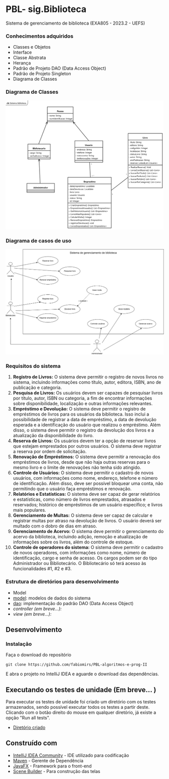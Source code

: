 # PBL- sig.Biblioteca
 Sistema de gerenciamento de biblioteca (EXA805 - 2023.2 - UEFS)

### Conhecimentos adquiridos

- Classes e Objetos
- Interface
- Classe Abstrata
- Herança
- Padrão de Projeto DAO (Data Access Object)
- Padrão de Projeto Singleton
- Diagrama de Classes

### Diagrama de Classes

![Diagrama de Classe](Diagramas/Sistema_biblioteca.jpg)

### Diagrama de casos de uso

![Diagrama de casos de uso](Diagramas/Diagrama_casos.jpg)

### Requisitos do sistema

1. **Registro de Livros:** O sistema deve permitir o registro de novos livros no sistema, incluindo informações como título, autor, editora, ISBN, ano de publicação e categoria.
2. **Pesquisa de Livros:** Os usuários devem ser capazes de pesquisar livros por título, autor, ISBN ou categoria, a fim de encontrar informações sobre disponibilidade, localização e outras informações relevantes.
3. **Empréstimo e Devolução:** O sistema deve permitir o registro de empréstimos de livros para os usuários da biblioteca. Isso inclui a possibilidade de registrar a data de empréstimo, a data de devolução esperada e a identificação do usuário que realizou o empréstimo. Além disso, o sistema deve permitir o registro da devolução dos livros e a atualização da disponibilidade do livro.
4. **Reserva de Livros:** Os usuários devem ter a opção de reservar livros que estejam emprestados por outros usuários. O sistema deve registrar a reserva por ordem de solicitação.
5. **Renovação de Empréstimos:** O sistema deve permitir a renovação dos empréstimos de livros, desde que não haja outras reservas para o mesmo livro e o limite de renovações não tenha sido atingido.
6. **Controle de Usuários:** O sistema deve permitir o cadastro de novos usuários, com informações como nome, endereço, telefone e número de identificação. Além disso, deve ser possível bloquear uma conta, não permitindo que o usuário faça empréstimos e renovação.
7. **Relatórios e Estatísticas:** O sistema deve ser capaz de gerar relatórios e estatísticas, como número de livros emprestados, atrasados e reservados; histórico de empréstimos de um usuário específico; e livros mais populares.
8. **Gerenciamento de Multas:** O sistema deve ser capaz de calcular e registrar multas por atraso na devolução de livros. O usuário deverá ser multado com o dobro de dias em atraso.
9. **Gerenciamento de Acervo:** O sistema deve permitir o gerenciamento do acervo da biblioteca, incluindo adição, remoção e atualização de informações sobre os livros, além do controle de estoque.
10. **Controle de operadores do sistema:** O sistema deve permitir o cadastro de novos operadores, com informações como nome, número de identificação, cargo e senha de acesso. Os cargos podem ser do tipo Administrador ou Bibliotecário. O Bibliotecário só terá acesso às funcionalidades #1, #2 e #3.

### Estrutura de diretórios para desenvolvimento
- Model
- [model](PBL/src/model): modelos de dados do sistema
- [dao](PBL/src/dao): implementação do padrão DAO (Data Access Object)
- *controller (em breve...):*
- *view (em breve...):*
## Desenvolvimento

### Instalação

Faça o download do repositório

```
git clone https://github.com/fabiomirs/PBL-algoritmos-e-prog-II
```

E abra o projeto no IntelliJ IDEA e aguarde o download das dependências.

## Executando os testes de unidade (Em breve... )

Para executar os testes de unidade foi criado um diretório com os testes armazenados, sendo possível executar todos os testes a partir deste. Clicando com o botão direito do mouse em qualquer diretório, já existe a opção "Run all tests".
- [Diretório criado](PBL/testes)


## Construído com

* [IntelliJ IDEA Community](https://www.jetbrains.com/idea/download/) - IDE utilizado para codificação
* [Maven](https://maven.apache.org/) - Gerente de Dependência
* [JavaFX](https://openjfx.io/) - Framework para o front-end
* [Scene Builder](https://gluonhq.com/products/scene-builder/) - Para construção das telas
